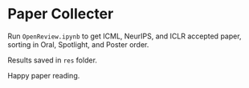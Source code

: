 # Paper Collecter

Run `OpenReview.ipynb` to get ICML, NeurIPS, and ICLR accepted paper, sorting in Oral, Spotlight, and Poster order. 

Results saved in `res` folder.

Happy paper reading.